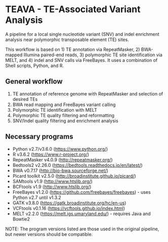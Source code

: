 # TEAVA - TE-Associated Variant Analysis
A pipeline for a local single nucleotide variant (SNV) and indel enrichment analysis near polymorphic transposable element (TE) sites.

This workflow is based on 1) TE annotation via RepeatMasker, 2) BWA-mapped Illumina paired-end reads, 3) polymorphic TE site identification via MELT, and 4) indel and SNV calls via FreeBayes. It uses a combination of Shell scripts, Python, and R.

## General workflow
1. TE annotation of reference genome with RepeatMasker and selection of desired TEs
2. BWA read mapping and FreeBayes variant calling
3. Polymorphic TE identification with MELT
4. Polymorphic TE quality filtering and reformatting
5. SNV/Indel quality filtering and enrichment analysis

## Necessary programs
* Python v2.7/v3.6.0 (https://www.python.org/)
* R v3.6.2 (https://www.r-project.org/)
* RepeatMasker v4.0.9 (http://repeatmasker.org/)
* Bedtools2 v2.26.0 (https://bedtools.readthedocs.io/en/latest/)
* BWA v0.7.17 (http://bio-bwa.sourceforge.net/)
* Picard toolkit v2.5.0 (http://broadinstitute.github.io/picard/)
* SAMtools v1.9 (http://www.htslib.org/)
* BCFtools v1.9 (http://www.htslib.org/)
* FreeBayes v1.2.0 (https://github.com/freebayes/freebayes) - uses Python v2.7 until v1.3.2
* GATK v3.8.0 (https://gatk.broadinstitute.org/hc/en-us)
* VCFtools v0.1.16 (https://vcftools.github.io/index.html)
* MELT v2.2.0 (https://melt.igs.umaryland.edu/) - requires Java and Bowtie2

NOTE: The program versions listed are those used in the original pipeline, but newer versions should be compatible.
